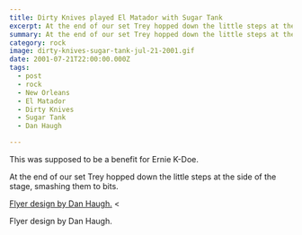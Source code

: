 ```yaml
---
title: Dirty Knives played El Matador with Sugar Tank
excerpt: At the end of our set Trey hopped down the little steps at the side of the stage, smashing them to bits.
summary: At the end of our set Trey hopped down the little steps at the side of the stage, smashing them to bits.
category: rock
image: dirty-knives-sugar-tank-jul-21-2001.gif
date: 2001-07-21T22:00:00.000Z
tags:
  - post 
  - rock
  - New Orleans
  - El Matador
  - Dirty Knives
  - Sugar Tank
  - Dan Haugh

---
```


This was supposed to be a benefit for Ernie K-Doe. 

At the end of our set Trey hopped down the little steps at the side of the stage, smashing them to bits.

[Flyer design by Dan Haugh.](/static/img/rock/dirty-knives-sugar-tank-jul-21-2001.gif "Flyer design by Dan Haugh.")
<<figcaption>Flyer design by Dan Haugh.</figcaption>